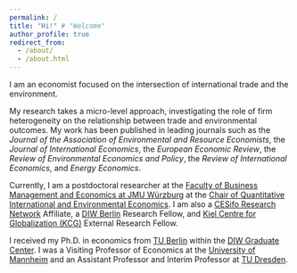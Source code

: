 ```yaml
---
permalink: /
title: "Hi!" # "Welcome"
author_profile: true
redirect_from: 
  - /about/
  - /about.html
---
```




I am an economist focused on the intersection of international trade and the environment. 

My research takes a micro-level approach, investigating the role of firm heterogeneity on the relationship between trade and environmental outcomes. 
My work has been published in leading journals such as the  <i>Journal of the Association of Environmental and Resource Economists</i>, the <i>Journal of International Economics</i>,  the <i>European Economic Review</i>, the <i>Review of Environmental Economics and Policy</i>, the <i>Review of International Economics</i>, and <i>Energy Economics</i>.

Currently, I am a postdoctoral researcher at the  <a href="https://www.wiwi.uni-wuerzburg.de/en/" target="_blank">
Faculty of Business Management and Economics at JMU Würzburg</a> at the <a href="https://www.wiwi.uni-wuerzburg.de/qiee/" target="_blank"> Chair of Quantitative International and Environmental Economics</a>. I am also a <a href="https://www.cesifo.org/en/research-network" target="_blank">
CESifo Research Network</a>  Affiliate, a <a href="https://www.diw.de/sixcms/detail.php?id=diw_01.c.617916.en" target="_blank">
DIW Berlin</a>  Research Fellow, and <a href="https://www.kcg-kiel.org/" target="_blank">
Kiel Centre for Globalization (KCG)</a> External Research Fellow.

I received my Ph.D. in economics from <a href="https://www.tu.berlin/en/wm" target="_blank">
TU Berlin</a>  within the <a href="https://www.diw.de/de/diw_01.c.619412.de/graduate_center.html" target="_blank">
DIW Graduate Center</a>. I was a Visiting Professor of Economics at the <a href="https://www.vwl.uni-mannheim.de/en/" target="_blank">
University of Mannheim</a>  and an Assistant Professor and Interim Professor at <a href="https://tu-dresden.de/bu/wirtschaft?set_language=en" target="_blank">
 TU Dresden</a>. 
